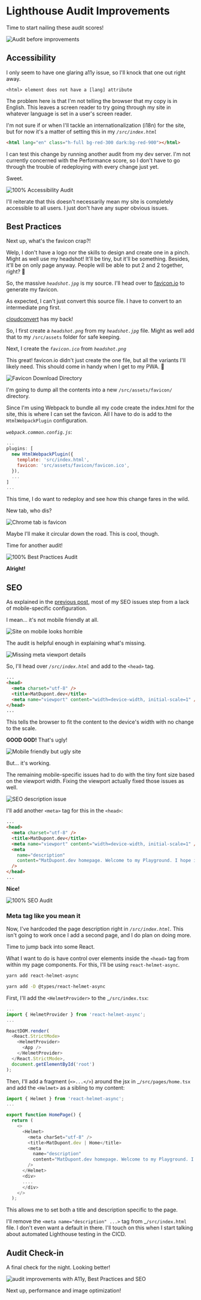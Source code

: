 # Lighthouse Audit Improvements

Time to start nailing these audit scores!

![Audit before improvements](audit-before.png)

## Accessibility

I only seem to have one glaring a11y issue, so I'll knock that one out right away.

```
<html> element does not have a [lang] attribute
```

The problem here is that I'm not telling the browser that my copy is in English. This leaves a screen reader to try going through my site in whatever language is set in a user's screen reader.

I'm not sure if or when I'll tackle an internationalization (i18n) for the site, but for now it's a matter of setting this in my _`/src/index.html`_

```html
<html lang="en" class="h-full bg-red-300 dark:bg-red-900"></html>
```

I can test this change by running another audit from my dev server. I'm not currently concerned with the Performance score, so I don't have to go through the trouble of redeploying with every change just yet.

Sweet.

![100% Accessibility Audit](a11y-100.png)

I'll reiterate that this doesn't necessarily mean my site is completely accessible to all users. I just don't have any super obvious issues.

## Best Practices

Next up, what's the favicon crap?!

Welp, I don't have a logo nor the skills to design and create one in a pinch. Might as well use my headshot! It'll be tiny, but it'll be something. Besides, it'll be on only page anyway. People will be able to put 2 and 2 together, right? 🤞

So, the massive _`headshot.jpg`_ is my source. I'll head over to [favicon.io](https://favicon.io/favicon-converter/) to generate my favicon.

As expected, I can't just convert this source file. I have to convert to an intermediate png first.

[cloudconvert](https://cloudconvert.com/jpg-to-png) has my back!

So, I first create a _`headshot.png`_ from my _`headshot.jpg`_ file. Might as well add that to my `/src/assets` folder for safe keeping.

Next, I create the _`favicon.ico`_ from _`headshot.png`_

This great! favicon.io didn't just create the one file, but all the variants I'll likely need. This should come in handy when I get to my PWA. 🤘

![Favicon Download Directory](icon-directory.png)

I'm going to dump all the contents into a new `/src/assets/favicon/` directory.

Since I'm using Webpack to bundle all my code create the index.html for the site, this is where I can set the favicon. All I have to do is add to the `HtmlWebpackPlugin` configuration.

_`webpack.common.config.js`_:

```js
...
plugins: [
  new HtmlWebpackPlugin({
    template: 'src/index.html',
    favicon: 'src/assets/favicon/favicon.ico',
  }),
  ...
]
...
```

This time, I do want to redeploy and see how this change fares in the wild.

New tab, who dis?

![Chrome tab is favicon](chrome-tab.png)

Maybe I'll make it circular down the road. This is cool, though.

Time for another audit!

![100% Best Practices Audit](best-practices-100.png)

**Alright!**

## SEO

As explained in the [previous post](https://github.com/matldupont/matdupont-dev/blob/main/blog/220227/01-lighthouse.md), most of my SEO issues step from a lack of mobile-specific configuration.

I mean... it's not mobile friendly at all.

![Site on mobile looks horrible](mobile-before.png)

The audit is helpful enough in explaining what's missing.

![Missing meta viewport details](meta-viewport.png)

So, I'll head over _`/src/index.html`_ and add to the `<head>` tag.

```html
...
<head>
  <meta charset="utf-8" />
  <title>MatDupont.dev</title>
  <meta name="viewport" content="width=device-width, initial-scale=1" />
</head>
...
```

This tells the browser to fit the content to the device's width with no change to the scale.

**GOOD GOD!** That's ugly!

![Mobile friendly but ugly site](mobile-after.png)

But... it's working.

The remaining mobile-specific issues had to do with the tiny font size based on the viewport width. Fixing the viewport actually fixed those issues as well.

![SEO description issue](seo-description.png)

I'll add another `<meta>` tag for this in the `<head>`:

```html
...
<head>
  <meta charset="utf-8" />
  <title>MatDupont.dev</title>
  <meta name="viewport" content="width=device-width, initial-scale=1" />
  <meta
    name="description"
    content="MatDupont.dev homepage. Welcome to my Playground. I hope it's even a little helpful."
  />
</head>
...
```

**Nice!**

![100% SEO Audit](seo-100.png)

### Meta tag like you mean it

Now, I've hardcoded the page description right in _`/src/index.html`_. This isn't going to work once I add a second page, and I do plan on doing more.

Time to jump back into some React.

What I want to do is have control over elements inside the `<head>` tag from within my page components. For this, I'll be using `react-helmet-async`.

```sh
yarn add react-helmet-async
```

```sh
yarn add -D @types/react-helmet-async
```

First, I'll add the `<HelmetProvider>` to the \_`/src/index.tsx`:

```js
...
import { HelmetProvider } from 'react-helmet-async';
...

ReactDOM.render(
  <React.StrictMode>
    <HelmetProvider>
      <App />
    </HelmetProvider>
  </React.StrictMode>,
  document.getElementById('root')
);
```

Then, I'll add a fragment (`<>...</>`) around the jsx in \_`/src/pages/home.tsx` and add the `<Helmet>` as a sibling to my content:

```js
import { Helmet } from 'react-helmet-async';
...

export function HomePage() {
  return (
    <>
      <Helmet>
        <meta charSet="utf-8" />
        <title>MatDupont.dev | Home</title>
        <meta
          name="description"
          content="MatDupont.dev homepage. Welcome to my Playground. I hope it's even a little helpful."
        />
      </Helmet>
      <div>
      ....
      </div>
    </>
  );
```

This allows me to set both a title and description specific to the page.

I'll remove the `<meta name="description" ...>` tag from \_`/src/index.html` file. I don't even want a default in there. I'll touch on this when I start talking about automated Lighthouse testing in the CICD.

## Audit Check-in

A final check for the night. Looking better!

![audit improvements with A11y, Best Practices and SEO](audit-after.png)

Next up, performance and image optimization!
